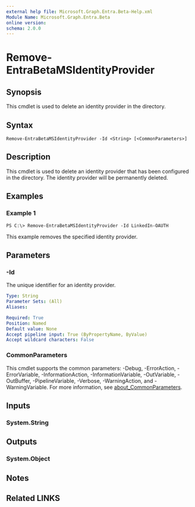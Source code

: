 ```yaml
---
external help file: Microsoft.Graph.Entra.Beta-Help.xml
Module Name: Microsoft.Graph.Entra.Beta
online version:
schema: 2.0.0
---
```


# Remove-EntraBetaMSIdentityProvider

## Synopsis
This cmdlet is used to delete an identity provider in the directory.

## Syntax

```
Remove-EntraBetaMSIdentityProvider -Id <String> [<CommonParameters>]
```

## Description
This cmdlet is used to delete an identity provider that has been configured in the directory.
The identity provider will be permanently deleted.

## Examples

### Example 1
```
PS C:\> Remove-EntraBetaMSIdentityProvider -Id LinkedIn-OAUTH
```

This example removes the specified identity provider.

## Parameters

### -Id
The unique identifier for an identity provider.

```yaml
Type: String
Parameter Sets: (All)
Aliases:

Required: True
Position: Named
Default value: None
Accept pipeline input: True (ByPropertyName, ByValue)
Accept wildcard characters: False
```

### CommonParameters
This cmdlet supports the common parameters: -Debug, -ErrorAction, -ErrorVariable, -InformationAction, -InformationVariable, -OutVariable, -OutBuffer, -PipelineVariable, -Verbose, -WarningAction, and -WarningVariable. For more information, see [about_CommonParameters](https://go.microsoft.com/fwlink/?LinkID=113216).

## Inputs

### System.String
## Outputs

### System.Object
## Notes

## Related LINKS
